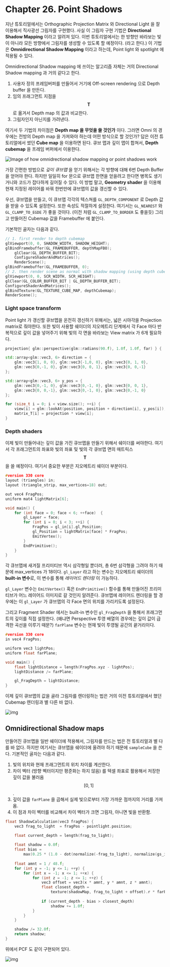 # Chapter 26. Point Shadows

지난 튜토리얼에서는 Orthographic Projection Matrix 와 Directional Light 을 잘 이용해서 직사광선 그림자를 구현했다. 사실 이 그림자 구현 기법은 **Directional Shadow Mapping** 이라고 알려져 있다. 이번 튜토리얼에서는 한 방향만 바라보는 빛이 아니라 모든 방향에서 그림자를 생성할 수 있도록 할 예정이다. (라고 한다.) 이 기법은 **Omnidirectional Shadow Mapping** 이라고 하는데, Point light 와 spotlight 에 적용될 수 있다.

Omnidirectional Shadow mapping 에 쓰이는 알고리즘 자체는 거의 Directional Shadow mapping 과 거의 같다고 한다.

1. 사용자 정의 프레임버퍼를 만들어서 거기에 Off-screen rendering 으로 Depth buffer 을 만든다.
2. 임의 프래그먼트 지점을 $$ \mathbf{T} $$ 로 옮겨서 Depth map 의 값과 비교한다.
3. 그림자인지 아닌지를 가려낸다.

여기서 두 기법의 차이점은 **Depth map 을 무엇을 쓸 것인가** 이다. 그러면 Omni 의 경우에는 전방의 Depth map 을 가져와야 하는데 어떤 방식으로 할 것인가? 답은 이전 튜토리얼에서 썼던 **Cube map** 을 이용하면 된다. 큐브 맵과 깊이 맵이 합쳐서, **Depth cubemap** 을 프레임 버퍼에서 이용한다.

![Image of how omnidrectional shadow mapping or point shadows work](https://learnopengl.com/img/advanced-lighting/point_shadows_diagram.png)

가장 간편한 방법으로 *깊이 큐브맵* 을 얻기 위해서는 각 방향에 대해 6번 Depth Buffer 을 얻어야 한다. 하지만 일일히 for 문으로 큐브맵 한면을 얻을려고 한다면 병목도 생기거니와 코드가 잡다하게 길어질 수 있다. 이 방법 말고, **Geometry shader** 을 이용해 현재 지정된 레이어를 바꿔 한번만에 큐브맵의 값을 갱신할 수 있다.

우선, 큐브맵을 만들고, 이 큐브맵 각각의 텍스쳐를 `GL_DEPTH_COMPONENT` 로 Depth 값을 받을 수 있도록 설정한다. 또한 속성도 적절하게 설정한다. 여기서는 `GL_NEAREST` 와 `GL_CLAMP_TO_EGDE` 가 좋을 것이다. (이전 처럼 `GL_CLAMP_TO_BORDER` 도 좋을듯) 그리고 만들어진 Cubemap 값을 Framebuffer 에 붙인다.

기본적인 골자는 다음과 같다.

``` c++
// 1. first render to depth cubemap
glViewport(0, 0, SHADOW_WIDTH, SHADOW_HEIGHT);
glBindFramebuffer(GL_FRAMEBUFFER, depthMapFBO);
    glClear(GL_DEPTH_BUFFER_BIT);
    ConfigureShaderAndMatrices();
    RenderScene();
glBindFramebuffer(GL_FRAMEBUFFER, 0);
// 2. then render scene as normal with shadow mapping (using depth cubemap)
glViewport(0, 0, SCR_WIDTH, SCR_HEIGHT);
glClear(GL_COLOR_BUFFER_BIT | GL_DEPTH_BUFFER_BIT);
ConfigureShaderAndMatrices();
glBindTexture(GL_TEXTURE_CUBE_MAP, depthCubemap);
RenderScene();
```

### Light space transform

Point light 가 갱신할 큐브맵을 온전히 갱신하기 위해서는, 넓은 시야각을 Projection matrix로 줘야한다. 또한 빛이 사용할 쉐이더의 지오메트리 단계에서 각 Face 마다 반복적으로 깊이 값을 넣어주기 위해 빛의 각 면을 바라보는 View matrix 가 6개 필요하다.

``` c++
projection{ glm::perspective(glm::radians(90.f), 1.0f, 1.0f, far) } {

std::array<glm::vec3, 6> direction = {
    glm::vec3{1, 0, 0}, glm::vec3{-1,0, 0}, glm::vec3{0, 1, 0},
    glm::vec3{0,-1, 0}, glm::vec3{0, 0, 1}, glm::vec3{0, 0,-1}
};

std::array<glm::vec3, 6> y_pos = {
    glm::vec3{0,-1, 0}, glm::vec3{0,-1, 0}, glm::vec3{0, 0, 1},
    glm::vec3{0, 0,-1}, glm::vec3{0,-1, 0}, glm::vec3{0,-1, 0}
};

for (size_t i = 0; i < view.size(); ++i) {
    view[i] = glm::lookAt(position, position + direction[i], y_pos[i]);
    matrix_T[i] = projection * view[i];
}
```

### Depth shaders

이제 빛이 만들어내는 깊이 값을 가진 큐브맵을 만들기 위해서 쉐이더를 써야한다. 여기서 각 프래그먼트의 좌표와 빛의 좌표 및 빛의 각 큐브맵 면의 매트릭스 $$ \mathbf{T} $$ 을 쓸 예정이다. 여기서 중요한 부분은 지오메트리 쉐이더 부분이다.

``` c++
#version 330 core
layout (triangles) in;
layout (triangle_strip, max_vertices=18) out;

out vec4 FragPos;
uniform mat4 lightMatrix[6];

void main() {
	for (int face = 0; face < 6; ++face)  {
		gl_Layer = face;
		for (int i = 0; i < 3; ++i) {
			FragPos = gl_in[i].gl_Position;
			gl_Position = lightMatrix[face] * FragPos;
			EmitVertex();
		}
		EndPrimitive();
	}
}
```

각 큐브맵에 새겨질 프리미티브 역시 삼각형일 뿐더러, 총 6번 삼각형을 그려야 하기 때문에 max_vertices 가 18이다. `gl_Layer` 라고 하는 변수는 지오메트리 쉐이더의 **built-in 변수**로,  이 변수를 통해 *레이어드 렌더링* 이 가능하다. 

`gl_Layer` 변수는 `EmitVertex()` 혹은 `EndPrimitive()` 함수를 통해 만들어진 프리미티브가 어느 레이어드 이미지로 갈 것인지 알려준다. 큐브맵에 레이어드 렌더링을 할 경우에는 이 `gl_Layer` 가 큐브맵의 각 Face 면의 위치를 가리키도록 설정된다.

그리고 Fragment Shader 에서는 built-in 변수인 `gl_FragDepth` 을 통해서 프래그먼트의 깊이를 직접 설정한다. (왜냐면 Perspective 투영 배열의 경우에는 깊이 값이 급격한 곡선을 이루기 때문?) `farPlane` 변수는 현재 빛이 투영될 공간의 끝거리이다.

``` c++
#version 330 core
in vec4 FragPos;

uniform vec3 lightPos;
uniform float farPlane;

void main() {
	float lightDistance = length(FragPos.xyz - lightPos);
	lightDistance /= farPlane;

	gl_FragDepth = lightDistance;
}
```

이제 깊이 큐브맵의 값을 골라 그림자를 렌더링하는 법은 거의 이전 튜토리얼에서 했던 Cubemap 렌더링과 별 다른 바 없다.

![img](Images/Ch26/depthmap.png)

## Omnidirectional Shadow maps

만들어진 큐브맵을 일반 쉐이더에 적용해서, 그림자를 만드는 법은 전 튜토리얼과 별 다를 바 없다. 하지만 여기서는 큐브맵을 쉐이더에 올려야 하기 때문에 `sampleCube` 을 쓴다. 기본적인 골자는 다음과 같다.

1. 빛의 위치와 현재 프래그먼트의 위치 차이를 계산한다.
2. 차이 벡터 (방향 벡터이지만 평준화는 하지 않음) 를 텍셀 좌표로 활용해서 저장한 깊이 값을 불러옴 $$ [0, 1] $$.
3. 깊이 값을 `farPlane` 을 곱해서 실제 빛으로부터 가장 가까운 점까지의 거리를 가져옴.
4. 이 점과 차이 벡터를 비교해서 차이 벡터가 크면 그림자, 아니면 빛을 반환함.

``` c++
float ShadowCalculation(vec3 fragPos) {
	vec3 frag_to_light	= fragPos - pointlight.position;

	float current_depth = length(frag_to_light);
	
	float shadow = 0.0f;
	float bias = 
      	max(0.25 * (1.0 - dot(normalize(-frag_to_light), normalize(gs_in.Normal))), 0.05);
	
	float amnt = 1 / 48.f;
	for (int y = -1; y <= 1; ++y) {
		for (int x = -1; x <= 1; ++x) {
			for (int z = -1; z <= 1; ++z) {
				vec3 offset = vec3(x * amnt, y * amnt, z * amnt);
				float closest_depth = 
                  	texture(shadowMap, frag_to_light + offset).r * farPlane;
				
				if (current_depth - bias > closest_depth)
					shadow += 1.0f;
			}
		}
	}

	shadow /= 32.0f;
	return shadow;
}
```

위에서 PCF 도 같이 구현되어 있다.

![img](Images/Ch26/point_shadow.png)

